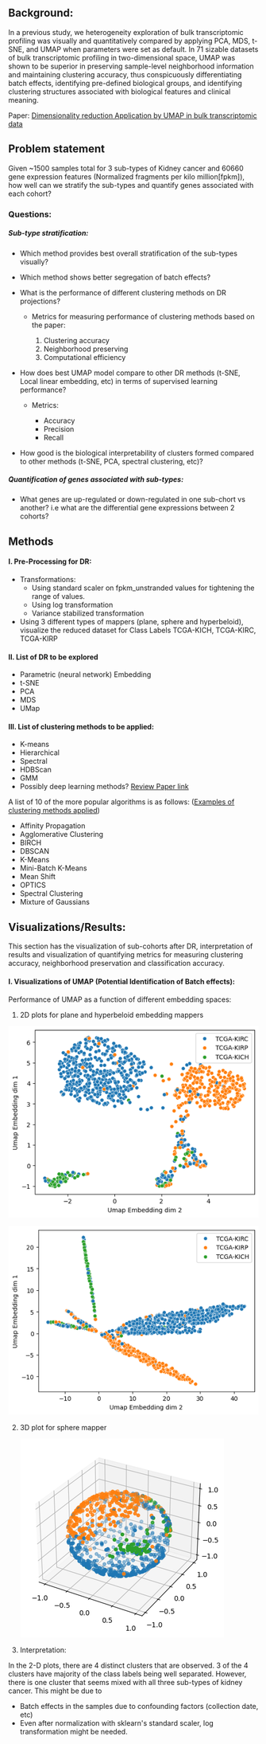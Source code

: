
## Background:

In a previous study, we  heterogeneity exploration of bulk transcriptomic profiling was visually and quantitatively compared by applying PCA, MDS, t-SNE, and UMAP when parameters were set as default. In 71 sizable datasets of bulk transcriptomic profiling in two-dimensional space, UMAP was shown to be superior in preserving sample-level neighborhood information and maintaining clustering accuracy, thus conspicuously differentiating batch effects, identifying pre-defined biological groups, and identifying clustering structures associated with biological features and clinical meaning.

Paper: [Dimensionality reduction Application by UMAP in bulk transcriptomic data](https://www.sciencedirect.com/science/article/pii/S2211124721008597)

## Problem statement

Given ~1500 samples total for 3 sub-types of Kidney cancer and 60660 gene expression features (Normalized fragments per kilo million[fpkm]), how well can we stratify the sub-types and quantify genes associated with each cohort? 

### Questions:

##### Sub-type stratification:
- Which method provides best overall stratification of the sub-types visually?

- Which method shows better segregation of batch effects?
  
- What is the performance of different clustering methods on DR projections?
  - Metrics for measuring performance of clustering methods based on the paper:

    1) Clustering accuracy
    2) Neighborhood preserving
    3) Computational efficiency 
   
-  How does best UMAP model compare to other DR methods (t-SNE, Local linear embedding, etc) in terms of supervised learning performance? 
   -  Metrics:
      
      - Accuracy
      - Precision
      - Recall 

- How good is the biological interpretability of clusters formed compared to other methods (t-SNE, PCA, spectral clustering, etc)?  


##### Quantification of genes associated with sub-types:

- What genes are up-regulated or down-regulated in one sub-chort vs another? i.e what are the differential gene expressions between 2 cohorts?
 
   
## Methods
#### I. Pre-Processing for DR:
 - Transformations:
   - Using standard scaler on fpkm_unstranded values for tightening the range of values.
   - Using log transformation 
   - Variance stabilized transformation  
 - Using 3 different types of mappers (plane, sphere and hyperbeloid), visualize the reduced dataset for Class Labels TCGA-KICH, TCGA-KIRC, TCGA-KIRP

#### II. List of DR to be explored

- Parametric (neural network) Embedding
- t-SNE
- PCA
- MDS
- UMap 

#### III. List of clustering methods to be applied:

- K-means
- Hierarchical 
- Spectral 
- HDBScan
- GMM
- Possibly deep learning methods? [Review Paper link](https://academic.oup.com/bib/article/22/1/393/5721075) 


A list of 10 of the more popular algorithms is as follows:
([Examples of clustering methods applied](https://machinelearningmastery.com/clustering-algorithms-with-python/))
- Affinity Propagation
- Agglomerative Clustering
- BIRCH
- DBSCAN
- K-Means
- Mini-Batch K-Means
- Mean Shift
- OPTICS
- Spectral Clustering
- Mixture of Gaussians

## Visualizations/Results:

This section has the visualization of sub-cohorts after DR, interpretation of results and visualization of quantifying metrics for measuring clustering accuracy, neighborhood preservation and classification accuracy. 

#### I. Visualizations of UMAP (Potential Identification of Batch effects):

Performance of UMAP as a function of different embedding spaces: 

1. 2D plots for plane and hyperbeloid embedding mappers 
   
![2D scatterplot using plane mapper](images/Plane_UMAP_embedment.png)
   
![2D scatterplot using hyperbeloid mapper](images/Hperbolic_UMAP_embedder.png) 

2. 3D plot for sphere mapper 
   
   ![3D scatterplot using Sphere mapper](images/Sphere_UMAP_embedment.png)

3. Interpretation:

In the 2-D plots, there are 4 distinct clusters that are observed. 3 of the 4 clusters have majority of the class labels being well separated. However, there is one cluster that seems mixed with all three sub-types of kidney cancer. This might be due to 
   - Batch effects in the samples due to confounding factors (collection date, etc)
   - Even after normalization with sklearn's standard scaler,  log transformation might be needed. 